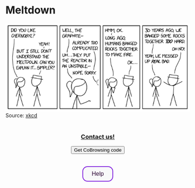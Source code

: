 

<!-- Global site tag (gtag.js) - Google Analytics -->
<script async src="https://www.googletagmanager.com/gtag/js?id=GA_MEASUREMENT_ID"></script>
<script>
  window.dataLayer = window.dataLayer || [];
  function gtag(){dataLayer.push(arguments);}
  gtag('js', new Date());

  gtag('config', 'UA-149774101-1');
</script>



<style>
  .button1 {
    background-color: #F8F9F9; /* light gray */
    color: #2C0735; /* Glia black purple */
    border: 2px solid rgb(124,25,221); /* Glia purple */
    font-size: 16px;
    border-radius: 14px;
    padding: 10px 24px;
    cursor: pointer;
    transition: all 0.3s ease;
    }
  .button1:hover {
    color: #F8F9F9; /* light gray */
    background-color: #C04CFD; /* Glia orchid */
    border-color: #C04CFD; /* Glia orchid */
    }
  .button1:active {
    color: #F8F9F9; /* light gray */
    background-color: #7C19DD; /* Glia purple */
    border-color: ##7C19DD; /* Glia purple */
    }
  .button1:focus {
    outline: none;
    box-shadow: 0 0 0 5px #C04CFD; /* Glia orchid */
    }
  .footer {
    padding-top: 20px;
    padding-bottom: 30px;
    margin-top: 40px;
    font-size: 13px;
    color: #aaa;
    background: transparent url(../images/hr.png) 0 0 no-repeat;
  }
</style>


<script src="//api.glia.com/salemove_integration.js"></script>
    
<div id="title">
  <h1>Meltdown</h1>
</div>         
        
<div id="meltdown_pic">
  <img src="../img/meltdown.png" alt="Example of NM" />
  <br>
  Source: <a href="https://xkcd.com/2163/" target="_blank">xkcd</a>
</div>

<br>        
<div id="contact-us" align="center">
  <a data-sm-show-media-selection-on="click" href="javascript:void(0);" style="display: block;">
    <h3>
      Contact us!
    </h3>
  </a>
</div>
        
<div align="center" id="call-visualizer">
  <button
      class="omnibrowse-code-button"
      onclick="document.body.appendChild(document.createElement('sm-visitor-code'))">
        Get CoBrowsing code
  </button>
</div>
<br>
<br>
<div align="center" id="help-button">
  <input type="button" class="button1" name="help-button" value="Help">
</div>

<footer> 

</footer>
